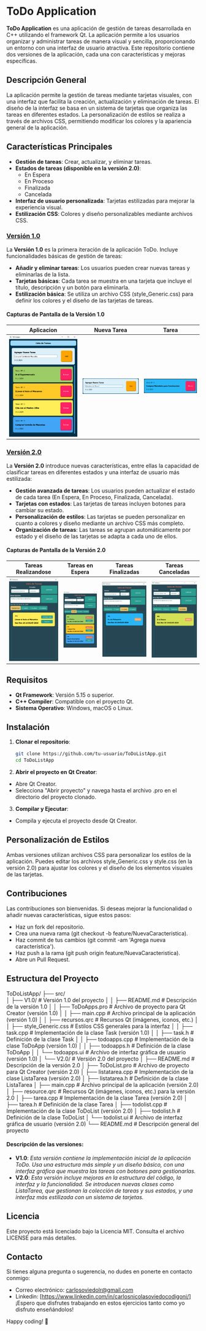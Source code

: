 # ToDo Application

**ToDo Application** es una aplicación de gestión de tareas desarrollada en C++ utilizando el framework Qt. La aplicación permite a los usuarios organizar y administrar tareas de manera visual y sencilla, proporcionando un entorno con una interfaz de usuario atractiva. Este repositorio contiene dos versiones de la aplicación, cada una con características y mejoras específicas.

## Descripción General
La aplicación permite la gestión de tareas mediante tarjetas visuales, con una interfaz que facilita la creación, actualización y eliminación de tareas. El diseño de la interfaz se basa en un sistema de tarjetas que organiza las tareas en diferentes estados. La personalización de estilos se realiza a través de archivos CSS, permitiendo modificar los colores y la apariencia general de la aplicación.

## Características Principales

- **Gestión de tareas**: Crear, actualizar, y eliminar tareas.
- **Estados de tareas (disponible en la versión 2.0)**:
  - En Espera
  - En Proceso
  - Finalizada
  - Cancelada
- **Interfaz de usuario personalizada**: Tarjetas estilizadas para mejorar la experiencia visual.
- **Estilización CSS**: Colores y diseño personalizables mediante archivos CSS.

### [Versión 1.0](./src/V1.0/README.md)
La **Versión 1.0** es la primera iteración de la aplicación ToDo. Incluye funcionalidades básicas de gestión de tareas:
- **Añadir y eliminar tareas**: Los usuarios pueden crear nuevas tareas y eliminarlas de la lista.
- **Tarjetas básicas**: Cada tarea se muestra en una tarjeta que incluye el título, descripción y un botón para eliminarla.
- **Estilización básica**: Se utiliza un archivo CSS (style_Generic.css) para definir los colores y el diseño de las tarjetas de tareas.
#### Capturas de Pantalla de la Versión 1.0
| **Aplicacion** | **Nueva Tarea** | **Tarea** |
|---|---|---|
| ![Aplicacion](https://github.com/CarlosOC/ToDoApp/blob/main/imagenes/V1.0/Aplicacion.png) | ![Nueva_Tarea](https://github.com/CarlosOC/ToDoApp/blob/main/imagenes/V1.0/NuevaTarea.png) | ![Tarea](https://github.com/CarlosOC/ToDoApp/blob/main/imagenes/V1.0/Tarea.png) |

### [Versión 2.0](./src/V2.0/README.md)

La **Versión 2.0** introduce nuevas características, entre ellas la capacidad de clasificar tareas en diferentes estados y una interfaz de usuario más estilizada:
- **Gestión avanzada de tareas**: Los usuarios pueden actualizar el estado de cada tarea (En Espera, En Proceso, Finalizada, Cancelada).
- **Tarjetas con estados**: Las tarjetas de tareas incluyen botones para cambiar su estado.
- **Personalización de estilos**: Las tarjetas se pueden personalizar en cuanto a colores y diseño mediante un archivo CSS más completo.
- **Organización de tareas**: Las tareas se agrupan automáticamente por estado y el diseño de las tarjetas se adapta a cada uno de ellos.

#### Capturas de Pantalla de la Versión 2.0
| **Tareas Realizandose** | **Tareas en Espera** | **Tareas Finalizadas** | **Tareas Canceladas** |
|---|---|---|---|
| ![Tareas_Realizandose](https://github.com/CarlosOC/ToDoApp/blob/main/imagenes/V2.0/Aplicacion_Realizandose.png) | ![Tareas_EnEspera](https://github.com/CarlosOC/ToDoApp/blob/main/imagenes/V2.0/Aplicacion_EnEspera.png) | ![Tareas_Finalizadas](https://github.com/CarlosOC/ToDoApp/blob/main/imagenes/V2.0/Aplicacion_Finalizada.png) | ![Tareas_Canceladas](https://github.com/CarlosOC/ToDoApp/blob/main/imagenes/V2.0/Aplicacion_Cancelada.png) |
## Requisitos

- **Qt Framework**: Versión 5.15 o superior.
- **C++ Compiler**: Compatible con el proyecto Qt.
- **Sistema Operativo**: Windows, macOS o Linux.

## Instalación

1. **Clonar el repositorio**:
   ```bash
   git clone https://github.com/tu-usuario/ToDoListApp.git
   cd ToDoListApp
2. **Abrir el proyecto en Qt Creator**:
- Abre Qt Creator.
- Selecciona "Abrir proyecto" y navega hasta el archivo .pro en el directorio del proyecto clonado.
3. **Compilar y Ejecutar**:
- Compila y ejecuta el proyecto desde Qt Creator.

## Personalización de Estilos
Ambas versiones utilizan archivos CSS para personalizar los estilos de la aplicación. Puedes editar los archivos style_Generic.css y style.css (en la versión 2.0) para ajustar los colores y el diseño de los elementos visuales de las tarjetas.

## Contribuciones
Las contribuciones son bienvenidas. Si deseas mejorar la funcionalidad o añadir nuevas características, sigue estos pasos:
- Haz un fork del repositorio.
- Crea una nueva rama (git checkout -b feature/NuevaCaracteristica).
- Haz commit de tus cambios (git commit -am 'Agrega nueva característica').
- Haz push a la rama (git push origin feature/NuevaCaracteristica).
- Abre un Pull Request.

## Estructura del Proyecto

ToDoListApp/
├── src/                     
│   ├── V1.0/                # Versión 1.0 del proyecto
│   │     ├── README.md      # Descripción de la versión 1.0
│   │     ├── ToDoApps.pro   # Archivo de proyecto para Qt Creator (versión 1.0)
│   │     ├── main.cpp       # Archivo principal de la aplicación (versión 1.0)
│   │     ├── recursos.qrc   # Recursos Qt (imágenes, iconos, etc.)
│   │     ├── style_Generic.css # Estilos CSS generales para la interfaz
│   │     ├── task.cpp       # Implementación de la clase Task (versión 1.0)
│   │     ├── task.h         # Definición de la clase Task
│   │     ├── todoapps.cpp   # Implementación de la clase ToDoApp (versión 1.0)
│   │     ├── todoapps.h     # Definición de la clase ToDoApp
│   │     └── todoapps.ui    # Archivo de interfaz gráfica de usuario (versión 1.0)
│   └── V2.0/                # Versión 2.0 del proyecto
│         ├── README.md      # Descripción de la versión 2.0
│         ├── ToDoList.pro   # Archivo de proyecto para Qt Creator (versión 2.0)
│         ├── listatarea.cpp # Implementación de la clase ListaTarea (versión 2.0)
│         ├── listatarea.h   # Definición de la clase ListaTarea
│         ├── main.cpp       # Archivo principal de la aplicación (versión 2.0)
│         ├── resource.qrc   # Recursos Qt (imágenes, iconos, etc.) para la versión 2.0
│         ├── tarea.cpp      # Implementación de la clase Tarea (versión 2.0)
│         ├── tarea.h        # Definición de la clase Tarea
│         ├── todolist.cpp   # Implementación de la clase ToDoList (versión 2.0)
│         ├── todolist.h     # Definición de la clase ToDoList
│         └── todolist.ui    # Archivo de interfaz gráfica de usuario (versión 2.0)
└── README.md               # Descripción general del proyecto   
#### Descripción de las versiones:
  - **V1.0**: *Esta versión contiene la implementación inicial de la aplicación ToDo. Usa una estructura más simple y un diseño básico, con una interfaz gráfica que muestra las tareas con botones para gestionarlas.*
  - **V2.0**: *Esta versión incluye mejoras en la estructura del código, la interfaz y la funcionalidad. Se introducen nuevas clases como ListaTarea, que gestionan la colección de tareas y sus estados, y una interfaz más estilizada con un sistema de tarjetas.*
## Licencia
Este proyecto está licenciado bajo la Licencia MIT. Consulta el archivo LICENSE para más detalles.

## Contacto
Si tienes alguna pregunta o sugerencia, no dudes en ponerte en contacto conmigo:
- Correo electrónico: carlosoviedolr@gmail.com
- Linkedin: [https://www.linkedin.com/in/carlosnicolasoviedocodigoni/]
¡Espero que disfrutes trabajando en estos ejercicios tanto como yo disfruto enseñándolos!

Happy coding! 🚀
